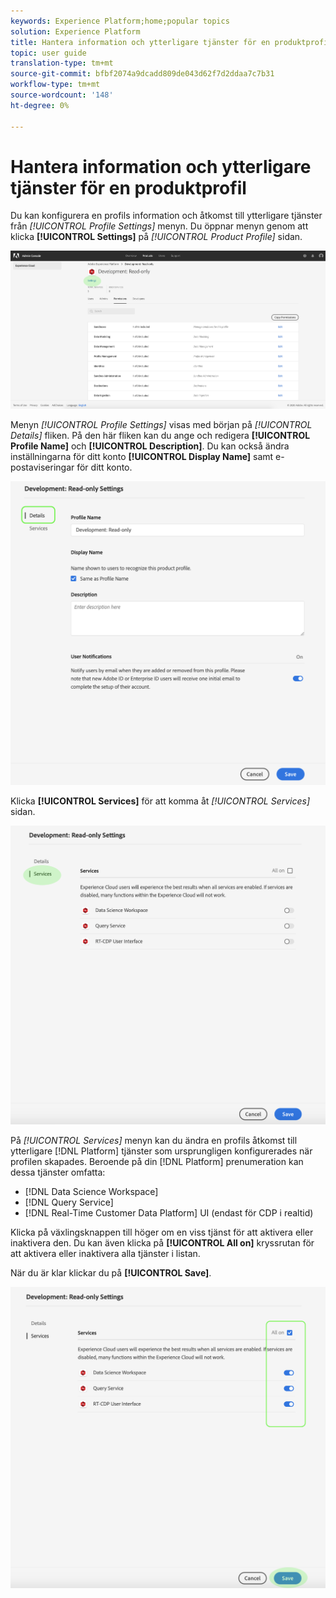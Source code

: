 ```yaml
---
keywords: Experience Platform;home;popular topics
solution: Experience Platform
title: Hantera information och ytterligare tjänster för en produktprofil
topic: user guide
translation-type: tm+mt
source-git-commit: bfbf2074a9dcadd809de043d62f7d2ddaa7c7b31
workflow-type: tm+mt
source-wordcount: '148'
ht-degree: 0%

---
```



# Hantera information och ytterligare tjänster för en produktprofil

Du kan konfigurera en profils information och åtkomst till ytterligare tjänster från *[!UICONTROL Profile Settings]* menyn. Du öppnar menyn genom att klicka **[!UICONTROL Settings]** på *[!UICONTROL Product Profile]* sidan.

![profile-settings](../images/profile-settings.png)

Menyn *[!UICONTROL Profile Settings]* visas med början på *[!UICONTROL Details]* fliken. På den här fliken kan du ange och redigera **[!UICONTROL Profile Name]** och **[!UICONTROL Description]**. Du kan också ändra inställningarna för ditt konto **[!UICONTROL Display Name]** samt e-postaviseringar för ditt konto.

![edit-details-settings](../images/edit-details-settings.png)

Klicka **[!UICONTROL Services]** för att komma åt *[!UICONTROL Services]* sidan.

![services-page](../images/services-page.png)

På *[!UICONTROL Services]* menyn kan du ändra en profils åtkomst till ytterligare [!DNL Platform] tjänster som ursprungligen konfigurerades när profilen skapades. Beroende på din [!DNL Platform] prenumeration kan dessa tjänster omfatta:

- [!DNL Data Science Workspace]
- [!DNL Query Service]
- [!DNL Real-Time Customer Data Platform] UI (endast för CDP i realtid)

Klicka på växlingsknappen till höger om en viss tjänst för att aktivera eller inaktivera den. Du kan även klicka på **[!UICONTROL All on]** kryssrutan för att aktivera eller inaktivera alla tjänster i listan.

När du är klar klickar du på **[!UICONTROL Save]**.

![edit-additional-services](../images/edit-additional-services.png)